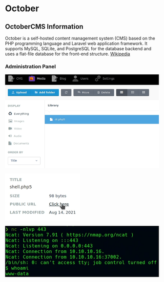# October

## OctoberCMS Information

 October is a self-hosted content management system \(CMS\) based on the PHP programming language and Laravel web application framework. It supports MySQL, SQLite, and PostgreSQL for the database backend and uses a flat-file database for the front-end structure. [Wikipedia](https://en.wikipedia.org/wiki/October_%28CMS%29)

### Administration Panel

![Upload](../../../.gitbook/assets/image%20%2818%29.png)

![Uploaded Reverse Shell](../../../.gitbook/assets/image%20%2817%29.png)

![Netcat Reverse Shell from OctoberCMS](../../../.gitbook/assets/image%20%2810%29.png)




